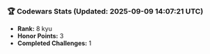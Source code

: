 ### 🏆 Codewars Stats (Updated: 2025-09-09 14:07:21 UTC)

- **Rank:** 8 kyu
- **Honor Points:** 3
- **Completed Challenges:** 1

